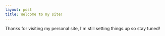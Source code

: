 ```yaml
---
layout: post
title: Welcome to my site!
---
```


Thanks for visiting my personal site, I'm still setting things up so stay tuned!
